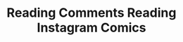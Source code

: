 ---
done: 'FALSE'
pid: g2021ozkiral
title: Reading Comments Reading Instagram Comics
subtitle:
category: Grad Fellowship Project
cohort_year: '2021'
abstract:
limerick:
pis: ozkiral
link:
local_image:
original_img:
layout: project
---